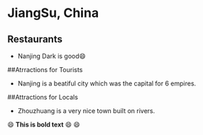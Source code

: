 # JiangSu, China

## Restaurants
- Nanjing Dark is good:smile:

##Atrractions for Tourists
- Nanjing is a beatiful city which was the capital for 6 empires.

##Attractions for Locals
- Zhouzhuang is a very nice town built on rivers.

:smile: **This is bold text** :smile: :smile:
